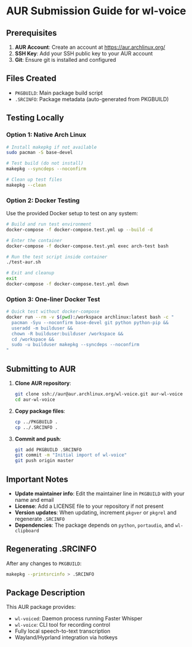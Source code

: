# AUR Submission Guide for wl-voice

## Prerequisites

1. **AUR Account**: Create an account at https://aur.archlinux.org/
2. **SSH Key**: Add your SSH public key to your AUR account
3. **Git**: Ensure git is installed and configured

## Files Created

- `PKGBUILD`: Main package build script
- `.SRCINFO`: Package metadata (auto-generated from PKGBUILD)

## Testing Locally

### Option 1: Native Arch Linux
```bash
# Install makepkg if not available
sudo pacman -S base-devel

# Test build (do not install)
makepkg --syncdeps --noconfirm

# Clean up test files
makepkg --clean
```

### Option 2: Docker Testing
Use the provided Docker setup to test on any system:

```bash
# Build and run test environment
docker-compose -f docker-compose.test.yml up --build -d

# Enter the container
docker-compose -f docker-compose.test.yml exec arch-test bash

# Run the test script inside container
./test-aur.sh

# Exit and cleanup
exit
docker-compose -f docker-compose.test.yml down
```

### Option 3: One-liner Docker Test
```bash
# Quick test without docker-compose
docker run --rm -v $(pwd):/workspace archlinux:latest bash -c "
  pacman -Syu --noconfirm base-devel git python python-pip &&
  useradd -m builduser &&
  chown -R builduser:builduser /workspace &&
  cd /workspace &&
  sudo -u builduser makepkg --syncdeps --noconfirm
"
```

## Submitting to AUR

1. **Clone AUR repository**:
   ```bash
   git clone ssh://aur@aur.archlinux.org/wl-voice.git aur-wl-voice
   cd aur-wl-voice
   ```

2. **Copy package files**:
   ```bash
   cp ../PKGBUILD .
   cp ../.SRCINFO .
   ```

3. **Commit and push**:
   ```bash
   git add PKGBUILD .SRCINFO
   git commit -m "Initial import of wl-voice"
   git push origin master
   ```

## Important Notes

- **Update maintainer info**: Edit the maintainer line in `PKGBUILD` with your name and email
- **License**: Add a LICENSE file to your repository if not present
- **Version updates**: When updating, increment `pkgver` or `pkgrel` and regenerate `.SRCINFO`
- **Dependencies**: The package depends on `python`, `portaudio`, and `wl-clipboard`

## Regenerating .SRCINFO

After any changes to `PKGBUILD`:
```bash
makepkg --printsrcinfo > .SRCINFO
```

## Package Description

This AUR package provides:
- `wl-voiced`: Daemon process running Faster Whisper
- `wl-voice`: CLI tool for recording control
- Fully local speech-to-text transcription
- Wayland/Hyprland integration via hotkeys